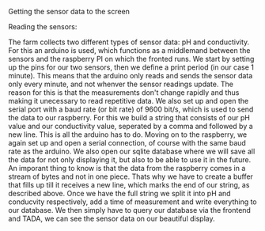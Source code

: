 Getting the sensor data to the screen

Reading the sensors:

The farm collects two different types of sensor data: pH and conductivity. For this an arduino is used, which functions as a middlemand between the sensors and the
raspberry PI on which the fronted runs.
We start by setting up the pins for our two sensors, then we  define a print period (in our case 1 minute). This means that the arduino only reads and sends the sensor data only every minute, and not whenver the sensor readings update.
The reason for this is that the measurements don't change rapidly and thus making it unecessary to read repetitive data.
We also set up and open the serial port with a baud rate (or bit rate) of 9600 bit/s, which is used to send the data to our raspberry.
For this we build a string that consists of our pH value and our conductivity value, seperated by a comma and followed by a new line. This is all the arduino has to do.
Moving on to the raspberry, we again set up and open a serial connection, of course with the same baud rate as the arduino. We also open our sqlite database where we will save
all the data for not only displaying it, but also to be able to use it in the future. 
An imporant thing to know is that the data from the raspberry comes in a stream of bytes and not in one piece.
Thats why we have to create a buffer that fills up till it receives a new line, which marks the end of our string, as described above.
Once we have the full string we split it into pH and conducvity respectively, add a time of measurement and write everything to our database.
We then simply have to query our database via the frontend and TADA, we can see the sensor data on our beautiful display.
